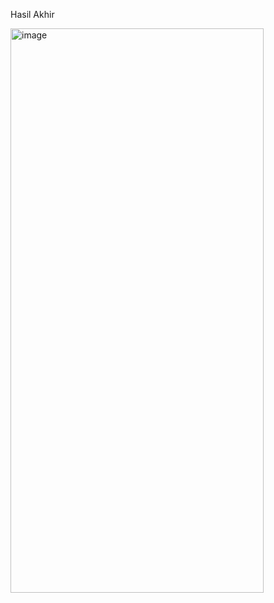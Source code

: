 Hasil Akhir

<img width="405" height="903" alt="image" src="https://github.com/user-attachments/assets/f8f04359-a923-41ad-a1bf-3697276e9afd" />

